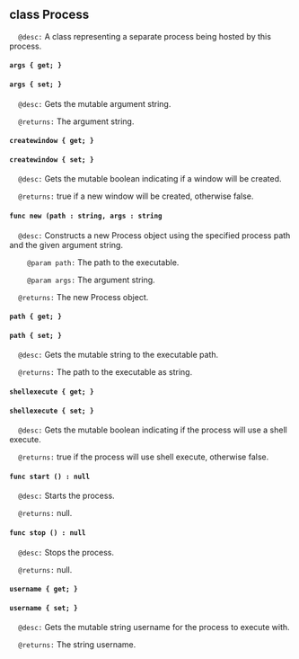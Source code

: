 ## class Process

&nbsp;&nbsp;&nbsp;&nbsp;```@desc:``` A class representing a separate process being hosted by this process.

#### ```args { get; }```

#### ```args { set; }```

&nbsp;&nbsp;&nbsp;&nbsp;```@desc:``` Gets the mutable argument string.

&nbsp;&nbsp;&nbsp;&nbsp;```@returns:``` The argument string.

#### ```createwindow { get; }```

#### ```createwindow { set; }```

&nbsp;&nbsp;&nbsp;&nbsp;```@desc:``` Gets the mutable boolean indicating if a window will be created.

&nbsp;&nbsp;&nbsp;&nbsp;```@returns:``` true if a new window will be created, otherwise false.

#### ```func new (path : string, args : string```

&nbsp;&nbsp;&nbsp;&nbsp;```@desc:``` Constructs a new Process object using the specified process path and the given argument string.

&nbsp;&nbsp;&nbsp;&nbsp;&nbsp;&nbsp;&nbsp;&nbsp;```@param path:``` The path to the executable.

&nbsp;&nbsp;&nbsp;&nbsp;&nbsp;&nbsp;&nbsp;&nbsp;```@param args:``` The argument string.

&nbsp;&nbsp;&nbsp;&nbsp;```@returns:``` The new Process object.

#### ```path { get; }```

#### ```path { set; }```

&nbsp;&nbsp;&nbsp;&nbsp;```@desc:``` Gets the mutable string to the executable path.

&nbsp;&nbsp;&nbsp;&nbsp;```@returns:``` The path to the executable as string.

#### ```shellexecute { get; }```

#### ```shellexecute { set; }```

&nbsp;&nbsp;&nbsp;&nbsp;```@desc:``` Gets the mutable boolean indicating if the process will use a shell execute.

&nbsp;&nbsp;&nbsp;&nbsp;```@returns:``` true if the process will use shell execute, otherwise false.

#### ```func start () : null```

&nbsp;&nbsp;&nbsp;&nbsp;```@desc:``` Starts the process.

&nbsp;&nbsp;&nbsp;&nbsp;```@returns:``` null.

#### ```func stop () : null```

&nbsp;&nbsp;&nbsp;&nbsp;```@desc:``` Stops the process.

&nbsp;&nbsp;&nbsp;&nbsp;```@returns:``` null.

#### ```username { get; }```

#### ```username { set; }```

&nbsp;&nbsp;&nbsp;&nbsp;```@desc:``` Gets the mutable string username for the process to execute with.

&nbsp;&nbsp;&nbsp;&nbsp;```@returns:``` The string username.

